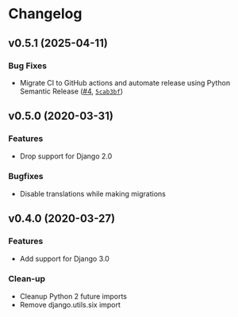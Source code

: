 # Changelog

<!-- version list -->

## v0.5.1 (2025-04-11)

### Bug Fixes

- Migrate CI to GitHub actions and automate release using Python Semantic Release
  ([#4](https://github.com/browniebroke/django-migrate-sql-deux/pull/4),
  [`5cab3bf`](https://github.com/browniebroke/django-migrate-sql-deux/commit/5cab3bf94d3df000d8140f1da108117d0e2ded69))


## v0.5.0 (2020-03-31)

### Features

- Drop support for Django 2.0

### Bugfixes

- Disable translations while making migrations

## v0.4.0 (2020-03-27)

### Features

- Add support for Django 3.0

### Clean-up

- Cleanup Python 2 future imports
- Remove django.utils.six import
